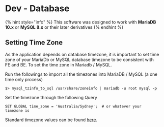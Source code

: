 # Dev - Database

{% hint style="info" %}
This software was designed to work with **MariaDB 10.x** or **MySQL 8.x** or their later derivatives
{% endhint %}

## Setting Time Zone 

As the application depends on database timezone, it is important to set time zone of your MariaDb or MySQL database timezone to be consistent with FE and BE. To set the time zone in Mariadb / MySQL.

Run the followings to import all the timezones into MariaDB / MySQL \(a one time only process\)

```text
$> mysql_tzinfo_to_sql /usr/share/zoneinfo | mariadb -u root mysql -p
```

Set the timezone through the following Query

```text
SET GLOBAL time_zone = 'Australia/Sydney';  # or whatever your timezone is
```

Standard timezone values can be found [here](https://en.wikipedia.org/wiki/List_of_tz_database_time_zones).

